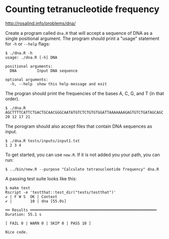 # Counting tetranucleotide frequency

http://rosalind.info/problems/dna/

Create a program called `dna.R` that will accept a sequence of DNA as a single positional argument. The program should print a "usage" statement for `-h` or `--help` flags:

```
$ ./dna.R -h
usage: ./dna.R [-h] DNA

positional arguments:
  DNA         Input DNA sequence

optional arguments:
  -h, --help  show this help message and exit
```

The progran should print the frequencies of the bases A, C, G, and T (in that order).

```
$ ./dna.R AGCTTTTCATTCTGACTGCAACGGGCAATATGTCTCTGTGTGGATTAAAAAAAGAGTGTCTGATAGCAGC
20 12 17 21
```

The porogram should also accept files that contain DNA sequences as input.

```
$ ./dna.R tests/inputs/input1.txt
1 2 3 4
```

To get started, you can use `new.R`. If it is not added you your path, you can run:

```
$ ../bin/new.R --purpose "Calculate tetranucleotide frequency" dna.R
```

A passing test suite looks like this:

```
$ make test
Rscript -e 'testthat::test_dir("tests/testthat")'
✔ | F W S  OK | Context
✔ |        10 | dna [55.0s]                                                                                                                

══ Results ════════════════════════════════════════════════════════
Duration: 55.1 s

[ FAIL 0 | WARN 0 | SKIP 0 | PASS 10 ]

Nice code.
```